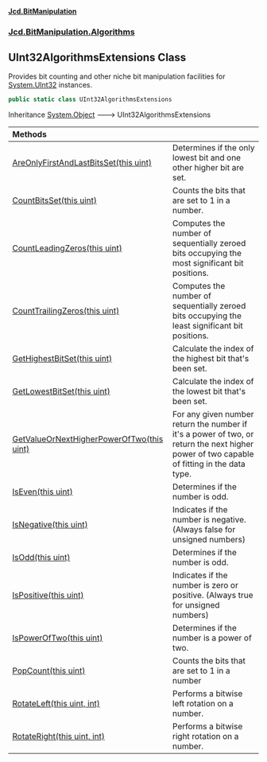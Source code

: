 #### [Jcd.BitManipulation](index.md 'index')

### [Jcd.BitManipulation.Algorithms](Jcd.BitManipulation.Algorithms.md 'Jcd.BitManipulation.Algorithms')

## UInt32AlgorithmsExtensions Class

Provides bit counting and other niche bit manipulation facilities
for [System.UInt32](https://docs.microsoft.com/en-us/dotnet/api/System.UInt32 'System.UInt32') instances.

```csharp
public static class UInt32AlgorithmsExtensions
```

Inheritance [System.Object](https://docs.microsoft.com/en-us/dotnet/api/System.Object 'System.Object') &#129106; UInt32AlgorithmsExtensions

| Methods                                                                                                                                                                                                                                                  |                                                                                                                                                    |
|:---------------------------------------------------------------------------------------------------------------------------------------------------------------------------------------------------------------------------------------------------------|:---------------------------------------------------------------------------------------------------------------------------------------------------|
| [AreOnlyFirstAndLastBitsSet(this uint)](Jcd.BitManipulation.Algorithms.UInt32AlgorithmsExtensions.AreOnlyFirstAndLastBitsSet(thisuint).md 'Jcd.BitManipulation.Algorithms.UInt32AlgorithmsExtensions.AreOnlyFirstAndLastBitsSet(this uint)')             | Determines if the only lowest bit and one other higher bit are set.                                                                                |
| [CountBitsSet(this uint)](Jcd.BitManipulation.Algorithms.UInt32AlgorithmsExtensions.CountBitsSet(thisuint).md 'Jcd.BitManipulation.Algorithms.UInt32AlgorithmsExtensions.CountBitsSet(this uint)')                                                       | Counts the bits that are set to 1 in a number.                                                                                                     |
| [CountLeadingZeros(this uint)](Jcd.BitManipulation.Algorithms.UInt32AlgorithmsExtensions.CountLeadingZeros(thisuint).md 'Jcd.BitManipulation.Algorithms.UInt32AlgorithmsExtensions.CountLeadingZeros(this uint)')                                        | Computes the number of sequentially zeroed bits occupying the most significant bit positions.                                                  |
| [CountTrailingZeros(this uint)](Jcd.BitManipulation.Algorithms.UInt32AlgorithmsExtensions.CountTrailingZeros(thisuint).md 'Jcd.BitManipulation.Algorithms.UInt32AlgorithmsExtensions.CountTrailingZeros(this uint)')                                     | Computes the number of sequentially zeroed bits occupying the least significant bit positions.                                                 |
| [GetHighestBitSet(this uint)](Jcd.BitManipulation.Algorithms.UInt32AlgorithmsExtensions.GetHighestBitSet(thisuint).md 'Jcd.BitManipulation.Algorithms.UInt32AlgorithmsExtensions.GetHighestBitSet(this uint)')                                           | Calculate the index of the highest bit that's been set.                                                                                            |
| [GetLowestBitSet(this uint)](Jcd.BitManipulation.Algorithms.UInt32AlgorithmsExtensions.GetLowestBitSet(thisuint).md 'Jcd.BitManipulation.Algorithms.UInt32AlgorithmsExtensions.GetLowestBitSet(this uint)')                                              | Calculate the index of the lowest bit that's been set.                                                                                             |
| [GetValueOrNextHigherPowerOfTwo(this uint)](Jcd.BitManipulation.Algorithms.UInt32AlgorithmsExtensions.GetValueOrNextHigherPowerOfTwo(thisuint).md 'Jcd.BitManipulation.Algorithms.UInt32AlgorithmsExtensions.GetValueOrNextHigherPowerOfTwo(this uint)') | For any given number return the number if it's a power of two, or return the next higher power of two capable of fitting in the data type. |
| [IsEven(this uint)](Jcd.BitManipulation.Algorithms.UInt32AlgorithmsExtensions.IsEven(thisuint).md 'Jcd.BitManipulation.Algorithms.UInt32AlgorithmsExtensions.IsEven(this uint)')                                                                         | Determines if the number is odd.                                                                                                                   |
| [IsNegative(this uint)](Jcd.BitManipulation.Algorithms.UInt32AlgorithmsExtensions.IsNegative(thisuint).md 'Jcd.BitManipulation.Algorithms.UInt32AlgorithmsExtensions.IsNegative(this uint)')                                                             | Indicates if the number is negative. (Always false for unsigned numbers)                                                                           |
| [IsOdd(this uint)](Jcd.BitManipulation.Algorithms.UInt32AlgorithmsExtensions.IsOdd(thisuint).md 'Jcd.BitManipulation.Algorithms.UInt32AlgorithmsExtensions.IsOdd(this uint)')                                                                            | Determines if the number is odd.                                                                                                                   |
| [IsPositive(this uint)](Jcd.BitManipulation.Algorithms.UInt32AlgorithmsExtensions.IsPositive(thisuint).md 'Jcd.BitManipulation.Algorithms.UInt32AlgorithmsExtensions.IsPositive(this uint)')                                                             | Indicates if the number is zero or positive. (Always true for unsigned numbers)                                                                    |
| [IsPowerOfTwo(this uint)](Jcd.BitManipulation.Algorithms.UInt32AlgorithmsExtensions.IsPowerOfTwo(thisuint).md 'Jcd.BitManipulation.Algorithms.UInt32AlgorithmsExtensions.IsPowerOfTwo(this uint)')                                                       | Determines if the number is a power of two.                                                                                                        |
| [PopCount(this uint)](Jcd.BitManipulation.Algorithms.UInt32AlgorithmsExtensions.PopCount(thisuint).md 'Jcd.BitManipulation.Algorithms.UInt32AlgorithmsExtensions.PopCount(this uint)')                                                                   | Counts the bits that are set to 1 in a number                                                                                                      |
| [RotateLeft(this uint, int)](Jcd.BitManipulation.Algorithms.UInt32AlgorithmsExtensions.RotateLeft(thisuint,int).md 'Jcd.BitManipulation.Algorithms.UInt32AlgorithmsExtensions.RotateLeft(this uint, int)')                                               | Performs a bitwise left rotation on a number.                                                                                                      |
| [RotateRight(this uint, int)](Jcd.BitManipulation.Algorithms.UInt32AlgorithmsExtensions.RotateRight(thisuint,int).md 'Jcd.BitManipulation.Algorithms.UInt32AlgorithmsExtensions.RotateRight(this uint, int)')                                            | Performs a bitwise right rotation on a number.                                                                                                     |

